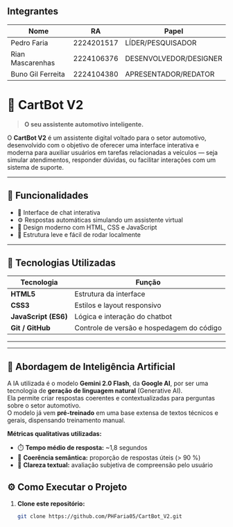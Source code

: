 ## Integrantes
| Nome       | RA       | Papel                  |
|-----------|---------|-----------------------|
| Pedro Faria | 2224201517 | LÍDER/PESQUISADOR |
| Rian Mascarenhas | 2224106376 | DESENVOLVEDOR/DESIGNER |
| Buno Gil Ferreita | 2224104380 | APRESENTADOR/REDATOR |

# 🚗 CartBot V2
> **O seu assistente automotivo inteligente.**

O **CartBot V2** é um assistente digital voltado para o setor automotivo, desenvolvido com o objetivo de oferecer uma interface interativa e moderna para auxiliar usuários em tarefas relacionadas a veículos — seja simular atendimentos, responder dúvidas, ou facilitar interações com um sistema de suporte.

---

## 🧠 Funcionalidades

- 💬 Interface de chat interativa  
- ⚙️ Respostas automáticas simulando um assistente virtual  
- 🎨 Design moderno com HTML, CSS e JavaScript  
- 🚀 Estrutura leve e fácil de rodar localmente  

---

## 🧩 Tecnologias Utilizadas

| Tecnologia | Função |
|-------------|--------|
| **HTML5** | Estrutura da interface |
| **CSS3** | Estilos e layout responsivo |
| **JavaScript (ES6)** | Lógica e interação do chatbot |
| **Git / GitHub** | Controle de versão e hospedagem do código |

---
---

## 🤖 Abordagem de Inteligência Artificial

A IA utilizada é o modelo **Gemini 2.0 Flash**, da **Google AI**, por ser uma tecnologia de **geração de linguagem natural** (Generative AI).  
Ela permite criar respostas coerentes e contextualizadas para perguntas sobre o setor automotivo.  
O modelo já vem **pré-treinado** em uma base extensa de textos técnicos e gerais, dispensando treinamento manual.

**Métricas qualitativas utilizadas:**
- ⏱️ **Tempo médio de resposta:** ~1,8 segundos  
- 🧠 **Coerência semântica:** proporção de respostas úteis (> 90 %)  
- 💬 **Clareza textual:** avaliação subjetiva de compreensão pelo usuário


## ⚙️ Como Executar o Projeto

1. **Clone este repositório:**
   ```bash
   git clone https://github.com/PHFaria05/CartBot_V2.git
